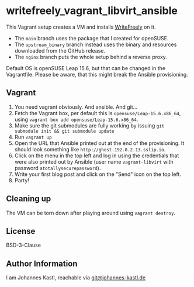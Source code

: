 # writefreely_vagrant_libvirt_ansible

This Vagrant setup creates a VM and installs
[WriteFreely](https://writefreely.org) on it.

* The `main` branch uses the package that I created for openSUSE.
* The `upstream_binary` branch instead uses the binary and resources downloaded
  from the GitHub release.
* The `nginx` branch puts the whole setup behind a reverse proxy.

Default OS is openSUSE Leap 15.6, but that can be changed in the Vagrantfile.
Please be aware, that this might break the Ansible provisioning.

## Vagrant

1. You need vagrant obviously. And ansible. And git...
1. Fetch the Vagrant box, per default this is `opensuse/Leap-15.6.x86_64`,
   using `vagrant box add opensuse/Leap-15.6.x86_64`.
1. Make sure the git submodules are fully working by issuing `git submodule init
   && git submodule update`
1. Run `vagrant up`
1. Open the URL that Ansible printed out at the end of the provisioning. It
   should look something like `http://ghost.192.0.2.13.sslip.io`.
1. Click on the menu in the top left and log in using the credentials that were
   also printed out by Ansible (user name `vagrant-libvirt` with password
   `atotallysecurepassword`).
1. Write your first blog post and click on the "Send" icon on the top left.
1. Party!

## Cleaning up

The VM can be torn down after playing around using `vagrant destroy`.

## License

BSD-3-Clause

## Author Information

I am Johannes Kastl, reachable via git@johannes-kastl.de
